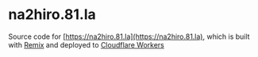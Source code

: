 # na2hiro.81.la

Source code for [https://na2hiro.81.la](https://na2hiro.81.la), which is built with [Remix](https://remix.run/) and deployed to [Cloudflare Workers](https://workers.cloudflare.com/)
